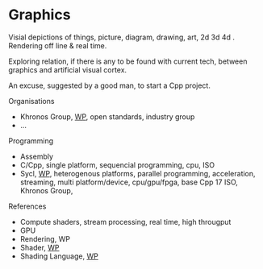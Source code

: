 # Graphics
Visial depictions of things, picture, diagram, drawing, art, 2d 3d 4d . Rendering off line & real time.

Exploring relation, if there is any to be found with current tech, between graphics and artificial visual cortex.

An excuse, suggested by a good man, to start a Cpp project.

Organisations
* Khronos Group, [WP](https://en.wikipedia.org/wiki/Khronos_Group), open standards, industry group
* ...

Programming
* Assembly
* C/Cpp, single platform, sequencial programming, cpu, ISO
* Sycl, [WP](https://en.wikipedia.org/wiki/SYCL), heterogenous platforms, parallel programming, acceleration, streaming, multi platform/device, cpu/gpu/fpga, base Cpp 17 ISO, Khronos Group, 

References
* Compute shaders, stream processing, real time, high througput
* GPU
* Rendering, WP 
* Shader, [WP](https://en.wikipedia.org/wiki/Shader)
* Shading Language, [WP](https://en.wikipedia.org/wiki/Shading_language)

